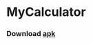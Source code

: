 # MyCalculator
### Download [apk](https://github.com/Coder481/MyCalculator/releases/download/latest/my_calculator.apk)
